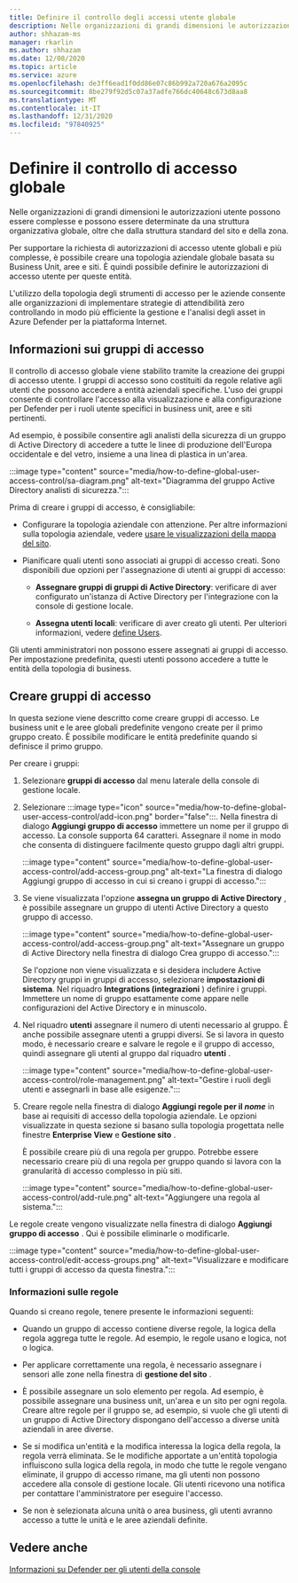 ```yaml
---
title: Definire il controllo degli accessi utente globale
description: Nelle organizzazioni di grandi dimensioni le autorizzazioni utente possono essere complesse e possono essere determinate da una struttura organizzativa globale, oltre che dalla struttura standard del sito e della zona.
author: shhazam-ms
manager: rkarlin
ms.author: shhazam
ms.date: 12/08/2020
ms.topic: article
ms.service: azure
ms.openlocfilehash: de3ff6ead1f0dd86e07c86b992a720a676a2095c
ms.sourcegitcommit: 8be279f92d5c07a37adfe766dc40648c673d8aa8
ms.translationtype: MT
ms.contentlocale: it-IT
ms.lasthandoff: 12/31/2020
ms.locfileid: "97840925"
---
```

# <a name="define-global-access-control"></a>Definire il controllo di accesso globale

Nelle organizzazioni di grandi dimensioni le autorizzazioni utente possono essere complesse e possono essere determinate da una struttura organizzativa globale, oltre che dalla struttura standard del sito e della zona.

Per supportare la richiesta di autorizzazioni di accesso utente globali e più complesse, è possibile creare una topologia aziendale globale basata su Business Unit, aree e siti. È quindi possibile definire le autorizzazioni di accesso utente per queste entità.

L'utilizzo della topologia degli strumenti di accesso per le aziende consente alle organizzazioni di implementare strategie di attendibilità zero controllando in modo più efficiente la gestione e l'analisi degli asset in Azure Defender per la piattaforma Internet.

## <a name="about-access-groups"></a>Informazioni sui gruppi di accesso

Il controllo di accesso globale viene stabilito tramite la creazione dei gruppi di accesso utente. I gruppi di accesso sono costituiti da regole relative agli utenti che possono accedere a entità aziendali specifiche. L'uso dei gruppi consente di controllare l'accesso alla visualizzazione e alla configurazione per Defender per i ruoli utente specifici in business unit, aree e siti pertinenti.

Ad esempio, è possibile consentire agli analisti della sicurezza di un gruppo di Active Directory di accedere a tutte le linee di produzione dell'Europa occidentale e del vetro, insieme a una linea di plastica in un'area.

:::image type="content" source="media/how-to-define-global-user-access-control/sa-diagram.png" alt-text="Diagramma del gruppo Active Directory analisti di sicurezza.":::

Prima di creare i gruppi di accesso, è consigliabile:

- Configurare la topologia aziendale con attenzione. Per altre informazioni sulla topologia aziendale, vedere [usare le visualizzazioni della mappa del sito](how-to-gain-insight-into-global-regional-and-local-threats.md#work-with-site-map-views).

- Pianificare quali utenti sono associati ai gruppi di accesso creati. Sono disponibili due opzioni per l'assegnazione di utenti ai gruppi di accesso:

  - **Assegnare gruppi di gruppi di Active Directory**: verificare di aver configurato un'istanza di Active Directory per l'integrazione con la console di gestione locale.
  
  - **Assegna utenti locali**: verificare di aver creato gli utenti. Per ulteriori informazioni, vedere [define Users](how-to-create-and-manage-users.md#define-users).

Gli utenti amministratori non possono essere assegnati ai gruppi di accesso. Per impostazione predefinita, questi utenti possono accedere a tutte le entità della topologia di business.

## <a name="create-access-groups"></a>Creare gruppi di accesso

In questa sezione viene descritto come creare gruppi di accesso. Le business unit e le aree globali predefinite vengono create per il primo gruppo creato. È possibile modificare le entità predefinite quando si definisce il primo gruppo.

Per creare i gruppi:

1. Selezionare **gruppi di accesso** dal menu laterale della console di gestione locale.

2. Selezionare :::image type="icon" source="media/how-to-define-global-user-access-control/add-icon.png" border="false":::. Nella finestra di dialogo **Aggiungi gruppo di accesso** immettere un nome per il gruppo di accesso. La console supporta 64 caratteri. Assegnare il nome in modo che consenta di distinguere facilmente questo gruppo dagli altri gruppi.

   :::image type="content" source="media/how-to-define-global-user-access-control/add-access-group.png" alt-text="La finestra di dialogo Aggiungi gruppo di accesso in cui si creano i gruppi di accesso.":::

3. Se viene visualizzata l'opzione **assegna un gruppo di Active Directory** , è possibile assegnare un gruppo di utenti Active Directory a questo gruppo di accesso.

   :::image type="content" source="media/how-to-define-global-user-access-control/add-access-group.png" alt-text="Assegnare un gruppo di Active Directory nella finestra di dialogo Crea gruppo di accesso.":::

   Se l'opzione non viene visualizzata e si desidera includere Active Directory gruppi in gruppi di accesso, selezionare **impostazioni di sistema**. Nel riquadro **Integrations (integrazioni** ) definire i gruppi. Immettere un nome di gruppo esattamente come appare nelle configurazioni del Active Directory e in minuscolo.

5. Nel riquadro **utenti** assegnare il numero di utenti necessario al gruppo. È anche possibile assegnare utenti a gruppi diversi. Se si lavora in questo modo, è necessario creare e salvare le regole e il gruppo di accesso, quindi assegnare gli utenti al gruppo dal riquadro **utenti** .

   :::image type="content" source="media/how-to-define-global-user-access-control/role-management.png" alt-text="Gestire i ruoli degli utenti e assegnarli in base alle esigenze.":::

6. Creare regole nella finestra di dialogo **Aggiungi regole per il *nome*** in base ai requisiti di accesso della topologia aziendale. Le opzioni visualizzate in questa sezione si basano sulla topologia progettata nelle finestre **Enterprise View** e **Gestione sito** . 

   È possibile creare più di una regola per gruppo. Potrebbe essere necessario creare più di una regola per gruppo quando si lavora con la granularità di accesso complesso in più siti. 

   :::image type="content" source="media/how-to-define-global-user-access-control/add-rule.png" alt-text="Aggiungere una regola al sistema.":::

Le regole create vengono visualizzate nella finestra di dialogo **Aggiungi gruppo di accesso** . Qui è possibile eliminarle o modificarle.

:::image type="content" source="media/how-to-define-global-user-access-control/edit-access-groups.png" alt-text="Visualizzare e modificare tutti i gruppi di accesso da questa finestra.":::

### <a name="about-rules"></a>Informazioni sulle regole

Quando si creano regole, tenere presente le informazioni seguenti:

- Quando un gruppo di accesso contiene diverse regole, la logica della regola aggrega tutte le regole. Ad esempio, le regole usano e logica, not o logica.

- Per applicare correttamente una regola, è necessario assegnare i sensori alle zone nella finestra di **gestione del sito** .

- È possibile assegnare un solo elemento per regola. Ad esempio, è possibile assegnare una business unit, un'area e un sito per ogni regola. Creare altre regole per il gruppo se, ad esempio, si vuole che gli utenti di un gruppo di Active Directory dispongano dell'accesso a diverse unità aziendali in aree diverse.

- Se si modifica un'entità e la modifica interessa la logica della regola, la regola verrà eliminata. Se le modifiche apportate a un'entità topologia influiscono sulla logica della regola, in modo che tutte le regole vengano eliminate, il gruppo di accesso rimane, ma gli utenti non possono accedere alla console di gestione locale. Gli utenti ricevono una notifica per contattare l'amministratore per eseguire l'accesso.

- Se non è selezionata alcuna unità o area business, gli utenti avranno accesso a tutte le unità e le aree aziendali definite.

## <a name="see-also"></a>Vedere anche

[Informazioni su Defender per gli utenti della console](how-to-create-and-manage-users.md)
